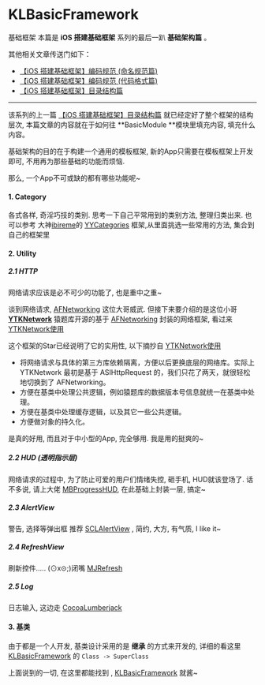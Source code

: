 # KLBasicFramework
基础框架
本篇是 **iOS 搭建基础框架** 系列的最后一趴 **基础架构篇** 。

其他相关文章传送门如下： 

- [【iOS 搭建基础框架】编码规范 (命名规范篇)](https://juejin.im/post/5a67f1226fb9a01cbe657b43)
- [【iOS 搭建基础框架】编码规范 (代码格式篇)](https://juejin.im/post/5a67f54d5188253dc33224a8)
- [【iOS 搭建基础框架】目录结构篇](https://juejin.im/post/5a715e77518825733b0f30d2)

------

该系列的上一篇  [【iOS 搭建基础框架】目录结构篇](https://juejin.im/post/5a715e77518825733b0f30d2) 就已经定好了整个框架的结构层次, 本篇文章的内容就在于如何往  **BasicModule **模块里填充内容, 填充什么内容。

基础架构的目的在于构建一个通用的模板框架, 新的App只需要在模板框架上开发即可, 不用再为那些基础的功能而烦恼.

那么, 一个App不可或缺的都有哪些功能呢~

#### 1. Category

各式各样, 奇淫巧技的类别. 思考一下自己平常用到的类别方法, 整理归类出来. 也可以参考 大神[ibireme](https://github.com/ibireme)的 [YYCategories](https://github.com/ibireme/YYCategories) 框架,从里面挑选一些常用的方法, 集合到自己的框架里

#### 2. Utility

##### 2.1 HTTP

网络请求应该是必不可少的功能了, 也是重中之重~

谈到网络请求, [AFNetworking](https://github.com/AFNetworking/AFNetworking) 这位大哥威武. 但接下来要介绍的是这位小哥 [**YTKNetwork**](https://github.com/yuantiku/YTKNetwork) 猿题库开源的基于  [AFNetworking](https://github.com/AFNetworking/AFNetworking) 封装的网络框架, 看过来 [YTKNetwork使用](https://github.com/yuantiku/YTKNetwork/blob/master/Docs/README_cn.md)

这个框架的Star已经说明了它的实用性, 以下摘抄自  [YTKNetwork使用](https://github.com/yuantiku/YTKNetwork/blob/master/Docs/README_cn.md)

- 将网络请求与具体的第三方库依赖隔离，方便以后更换底层的网络库。实际上 YTKNetwork 最初是基于 ASIHttpRequest 的，我们只花了两天，就很轻松地切换到了 AFNetworking。
- 方便在基类中处理公共逻辑，例如猿题库的数据版本号信息就统一在基类中处理。
- 方便在基类中处理缓存逻辑，以及其它一些公共逻辑。
- 方便做对象的持久化。

是真的好用, 而且对于中小型的App, 完全够用. 我是用的挺爽的~

##### 2.2 HUD (透明指示层) 

网络请求的过程中, 为了防止可爱的用户们情绪失控, 砸手机, HUD就该登场了. 话不多说, 请上大佬 [MBProgressHUD](https://github.com/jdg/MBProgressHUD), 在此基础上封装一层, 搞定~

##### 2.3 AlertView

警告, 选择等弹出框 推荐 [SCLAlertView](https://github.com/dogo/SCLAlertView) , 简约, 大方, 有气质, I like it~

##### 2.4 RefreshView

刷新控件..... (⊙x⊙;)闭嘴 [MJRefresh](https://github.com/CoderMJLee/MJRefresh)

##### 2.5 Log

日志输入, 这边走 [CocoaLumberjack](https://github.com/CocoaLumberjack/CocoaLumberjack)

#### 3. 基类

由于都是一个人开发, 基类设计采用的是 **继承** 的方式来开发的, 详细的看这里  [KLBasicFramework](https://github.com/CoderKLLee/KLBasicFramework) 的 `Class -> SuperClass`

上面说到的一切, 在这里都能找到 ,  [KLBasicFramework](https://github.com/CoderKLLee/KLBasicFramework) 就酱~


